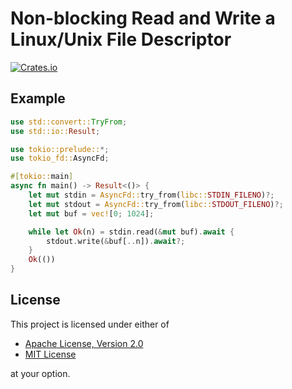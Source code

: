 # Non-blocking Read and Write a Linux/Unix File Descriptor

[![Crates.io](https://img.shields.io/crates/v/tokio-fd?color=green)](https://crates.io/crates/tokio-fd)

## Example

```rust
use std::convert::TryFrom;
use std::io::Result;

use tokio::prelude::*;
use tokio_fd::AsyncFd;

#[tokio::main]
async fn main() -> Result<()> {
    let mut stdin = AsyncFd::try_from(libc::STDIN_FILENO)?;
    let mut stdout = AsyncFd::try_from(libc::STDOUT_FILENO)?;
    let mut buf = vec![0; 1024];

    while let Ok(n) = stdin.read(&mut buf).await {
        stdout.write(&buf[..n]).await?;
    }
    Ok(())
}
```

## License

This project is licensed under either of

* [Apache License, Version 2.0](https://github.com/nanpuyue/tokio-fd/blob/master/LICENSE-APACHE)
* [MIT License](https://github.com/nanpuyue/tokio-fd/blob/master/LICENSE-MIT)

at your option.
